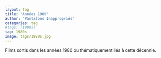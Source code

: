 ```yaml
---
layout: tag
title: "Années 1980"
author: "Pantalons Inappropriés"
categories: tag
#tags: [1980s]
tag: 1980s
image: tags/1980s.jpg
---
```


Films sortis dans les années 1980 ou thématiquement liés à cette décennie.
